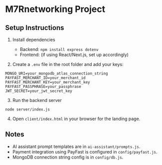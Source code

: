 
# M7Rnetworking Project

## Setup Instructions

1. Install dependencies
   - Backend: `npm install express dotenv`
   - Frontend: (if using React/Next.js, set up accordingly)

2. Create a `.env` file in the root folder and add your keys:
```
MONGO_URI=your_mongodb_atlas_connection_string
PAYFAST_MERCHANT_ID=your_merchant_id
PAYFAST_MERCHANT_KEY=your_merchant_key
PAYFAST_PASSPHRASE=your_passphrase
JWT_SECRET=your_jwt_secret_key
```

3. Run the backend server
```
node server/index.js
```

4. Open `client/index.html` in your browser for the landing page.

## Notes
- AI assistant prompt templates are in `ai-assistant/prompts.js`.
- Payment integration using PayFast is configured in `config/payfast.js`.
- MongoDB connection string config is in `config/db.js`.
